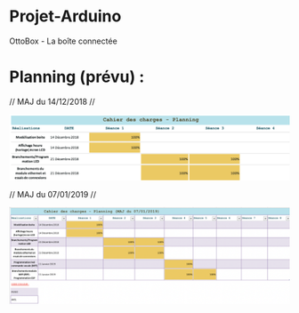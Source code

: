 # Projet-Arduino
OttoBox - La boîte connectée
<br/>
# Planning (prévu) :
// MAJ du 14/12/2018 //

![alt tag](https://raw.githubusercontent.com/ProjetOttoBox/Projet-Arduino/master/Ressources/Plannin_MAJ_14_12_2018.png)

// MAJ du 07/01/2019 //

![alt tag](https://raw.githubusercontent.com/ProjetOttoBox/Projet-Arduino/master/Ressources/Planning_MAJ_07_01_2019.png)
